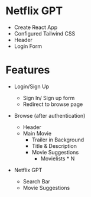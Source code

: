 # Netflix GPT

- Create React App
- Configured Tailwind CSS
- Header
- Login Form



# Features
- Login/Sign Up
  - Sign In/ Sign up form
  - Redirect to browse page
  
- Browse (after authentication)
   - Header
   - Main Movie
      - Trailer in Background
      - Title & Description
      - Movie Suggestions
        - Movielists * N

- Netflix GPT
  - Search Bar
  - Movie Suggestions


